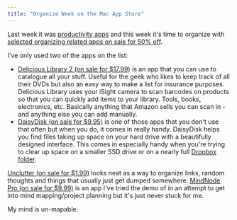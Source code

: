 ```yaml
---
title: "Organize Week on the Mac App Store"
---
```

<p>Last week it was <a href="https://chrisenns.com/2013/01/productivity-mac-apps-on-sale/">productivity apps</a> and this week it's time to organize with <a href="https://georiot.co/1hS2">selected organizing related apps on sale for 50% off</a>.</p>
<p>I've only used two of the apps on the list:</p>
<ul>
<li><a href="https://target.georiot.com/Proxy.ashx?tsid=528&GR_URL=https%253A%252F%252Fitunes.apple.com%252Fus%252Fapp%252Fdelicious-library-2%252Fid403067185%253Fmt%253D12%2526uo%253D4%2526partnerId%253D30" target="itunes_store">Delicious Library 2  (on sale for $17.99)</a> is an app that you can use to catalogue all your stuff. Useful for the geek who likes to keep track of all their DVDs but also an easy way to make a list for insurance purposes. Delicious Library uses your iSight camera to scan barcodes on products so that you can quickly add items to your library. Tools, books, electronics, etc. Basically anything that Amazon sells you can scan in - and anything else you can add manually.</li>
<li><a href="https://target.georiot.com/Proxy.ashx?tsid=528&GR_URL=https%253A%252F%252Fitunes.apple.com%252Fus%252Fapp%252Fdaisydisk%252Fid411643860%253Fmt%253D12%2526uo%253D4%2526partnerId%253D30" target="itunes_store">DaisyDisk (on sale for $9.95)</a> is one of those apps that you don't use that often but when you do, it comes in really handy. DaisyDisk helps you find files taking up space on your hard drive with a beautifully designed interface. This comes in especially handy when you're trying to clear up space on a smaller SSD drive or on a nearly full <a href="https://db.tt/czHe7sK">Dropbox folder</a>.</li>
</ul>
<p><a href="https://target.georiot.com/Proxy.ashx?tsid=528&GR_URL=https%253A%252F%252Fitunes.apple.com%252Fus%252Fapp%252Funclutter%252Fid577085396%253Fmt%253D12%2526uo%253D4%2526partnerId%253D30" target="itunes_store">Unclutter (on sale for $1.99)</a> looks neat as a way to organize links, random thoughts and things that usually just get dumped somewhere. <a href="https://target.georiot.com/Proxy.ashx?tsid=528&GR_URL=https%253A%252F%252Fitunes.apple.com%252Fus%252Fapp%252Fmindnode-pro%252Fid402398561%253Fmt%253D12%2526uo%253D4%2526partnerId%253D30" target="itunes_store">MindNode Pro (on sale for $9.99)</a> is an app I've tried the demo of in an attempt to get into mind mapping/project planning but it's just never stuck for me.</p>
<p>My mind is un-mapable.</p>
